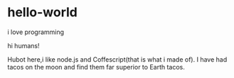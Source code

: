 # hello-world
i love programming

hi humans!

Hubot here,i like node.js and Coffescript(that is what i made of).
I have had tacos on the moon and find them far superior to Earth tacos.

